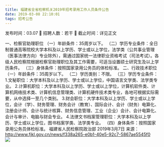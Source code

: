 ```yaml
---
title: 福建省全省检察机关2019年招考录用工作人员条件公告
date: 2019-03-08 22:10:01
tags: 招考公告
---
```

发布时间：03.07   🌟   招聘人数：若干   🌈   截止时间：详见正文
<!-- more -->
一、检察官助理职位
（一）年龄条件：35周岁以下。
（二）学历专业条件：全日制普通高等院校大学本科及以上学历、学士或以上学位，法学类（公共事业管理（医事法律方向）专业除外），需通过国家统一法律职业资格考试（司法考试）。各级人民检察院根据检察官助理职位及其工作需要，可适当设置硕士研究生及以上学历条件。
（三）身体条件：按照国家录用公务员的体检标准。
二、行政技术职位
（一）年龄条件：35周岁以下。
（二）学历类别：不限。
（三）学历专业条件：
1.文秘职位：大学本科及以上学历、学士或以上学位，中国语言文学类、法学类专业。
2.计算机职位：大学本科及以上学历、学士或以上学位，计算机软件类、计算机网络技术类、计算机信息管理类、计算机硬件技术类专业，各地可根据实际需要，从中选择一至几个类别。
3.财会职位：大学本科及以上学历、学士或以上学位，会计（学）、财务管理、财务会计（教育）、国际会计、会计（财务）电算化、注册会计师、会计与统计核算、财务信息管理、工业（企业）会计、会计电算化、会计与审计、电脑与财会专业。
4.法律文书档案管理职位：大学本科及以上学历、学士或以上学位，图书档案学类、法学类专业。
（四）身体条件：按照国家录用公务员体检标准。
福建省人民检察院政治部
2019年3月7日
来源：
http://www.fjkl.gov.cn/news/f338a265-e0b1-40e5-92c7-5867ae5545f0
 
 ![](https://cdn.weiweiblog.cn/20181015134814.png)